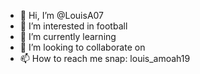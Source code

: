 - 👋 Hi, I’m @LouisA07
- 👀 I’m interested in football
- 🌱 I’m currently learning 
- 💞️ I’m looking to collaborate on
- 📫 How to reach me snap: louis_amoah19

<!---
LouisA07/LouisA07 is a ✨ special ✨ repository because its `README.md` (this file) appears on your GitHub profile.
You can click the Preview link to take a look at your changes.
--->
